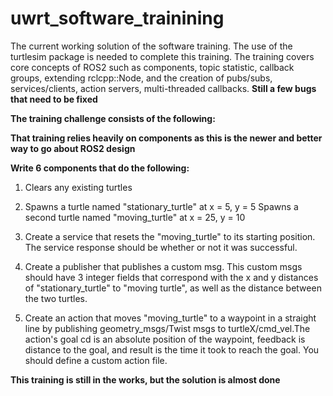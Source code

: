 # uwrt_software_trainining

The current working solution of the software training.
The use of the turtlesim package is needed to complete this training.
The training covers core concepts of ROS2 such as 
components, topic statistic, callback groups, extending rclcpp::Node, and 
the creation of pubs/subs, services/clients, action servers, multi-threaded callbacks.
**Still a few bugs that need to be fixed**


**The training challenge consists of the following:**

**That training relies heavily on components as this is the newer and better way to go about ROS2 design**

**Write 6 components that do the following:**
1. Clears any existing turtles
2. Spawns a turtle named "stationary_turtle" at x = 5, y = 5
   Spawns a second turtle named "moving_turtle" at x = 25, y = 10
4. Create a service that resets the "moving_turtle" to its starting position. The service response should be whether or not it was successful.
5. Create a publisher that publishes a custom msg. This custom msgs should have 3 integer fields that correspond with the x and y distances of "stationary_turtle" to "moving turtle", as well as the distance between the two turtles.

6. Create an action that moves "moving_turtle" to a waypoint in a straight line by publishing geometry_msgs/Twist msgs to turtleX/cmd_vel.The action's goal cd is an   absolute position of the waypoint, feedback is distance to the goal, and result is the time it took to reach the goal. You should define a custom action file. 


**This training is still in the works, but the solution is almost done**
